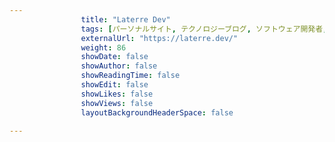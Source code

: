 ---
                title: "Laterre Dev"
                tags: [パーソナルサイト, テクノロジーブログ, ソフトウェア開発者, ポートフォリオサイト]
                externalUrl: "https://laterre.dev/"
                weight: 86
                showDate: false
                showAuthor: false
                showReadingTime: false
                showEdit: false
                showLikes: false
                showViews: false
                layoutBackgroundHeaderSpace: false
                ---

